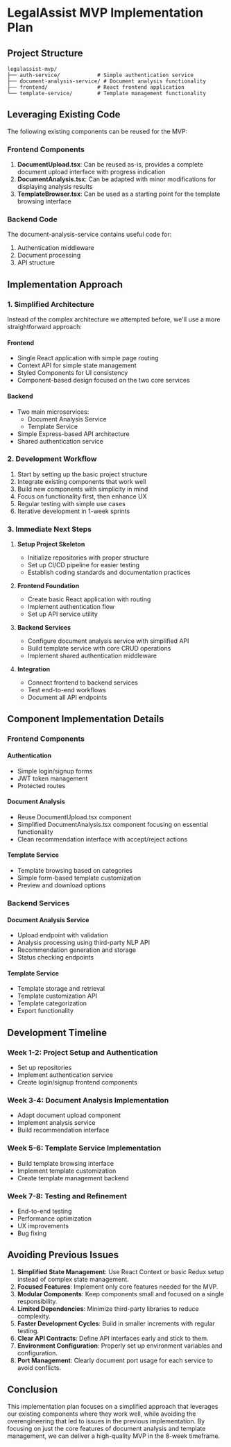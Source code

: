 # LegalAssist MVP Implementation Plan

## Project Structure

```
legalassist-mvp/
├── auth-service/            # Simple authentication service
├── document-analysis-service/ # Document analysis functionality
├── frontend/                # React frontend application
└── template-service/        # Template management functionality
```

## Leveraging Existing Code

The following existing components can be reused for the MVP:

### Frontend Components
1. **DocumentUpload.tsx**: Can be reused as-is, provides a complete document upload interface with progress indication
2. **DocumentAnalysis.tsx**: Can be adapted with minor modifications for displaying analysis results
3. **TemplateBrowser.tsx**: Can be used as a starting point for the template browsing interface

### Backend Code
The document-analysis-service contains useful code for:
1. Authentication middleware
2. Document processing
3. API structure

## Implementation Approach

### 1. Simplified Architecture

Instead of the complex architecture we attempted before, we'll use a more straightforward approach:

#### Frontend
- Single React application with simple page routing
- Context API for simple state management
- Styled Components for UI consistency
- Component-based design focused on the two core services

#### Backend
- Two main microservices:
  - Document Analysis Service
  - Template Service
- Simple Express-based API architecture
- Shared authentication service

### 2. Development Workflow

1. Start by setting up the basic project structure
2. Integrate existing components that work well
3. Build new components with simplicity in mind
4. Focus on functionality first, then enhance UX
5. Regular testing with simple use cases
6. Iterative development in 1-week sprints

### 3. Immediate Next Steps

1. **Setup Project Skeleton**
   - Initialize repositories with proper structure
   - Set up CI/CD pipeline for easier testing
   - Establish coding standards and documentation practices

2. **Frontend Foundation**
   - Create basic React application with routing
   - Implement authentication flow
   - Set up API service utility

3. **Backend Services**
   - Configure document analysis service with simplified API
   - Build template service with core CRUD operations
   - Implement shared authentication middleware

4. **Integration**
   - Connect frontend to backend services
   - Test end-to-end workflows
   - Document all API endpoints

## Component Implementation Details

### Frontend Components

#### Authentication
- Simple login/signup forms
- JWT token management
- Protected routes

#### Document Analysis
- Reuse DocumentUpload.tsx component
- Simplified DocumentAnalysis.tsx component focusing on essential functionality
- Clean recommendation interface with accept/reject actions

#### Template Service
- Template browsing based on categories
- Simple form-based template customization
- Preview and download options

### Backend Services

#### Document Analysis Service
- Upload endpoint with validation
- Analysis processing using third-party NLP API
- Recommendation generation and storage
- Status checking endpoints

#### Template Service
- Template storage and retrieval
- Template customization API
- Template categorization
- Export functionality

## Development Timeline

### Week 1-2: Project Setup and Authentication
- Set up repositories
- Implement authentication service
- Create login/signup frontend components

### Week 3-4: Document Analysis Implementation
- Adapt document upload component
- Implement analysis service
- Build recommendation interface

### Week 5-6: Template Service Implementation
- Build template browsing interface
- Implement template customization
- Create template management backend

### Week 7-8: Testing and Refinement
- End-to-end testing
- Performance optimization
- UX improvements
- Bug fixing

## Avoiding Previous Issues

1. **Simplified State Management**: Use React Context or basic Redux setup instead of complex state management.
2. **Focused Features**: Implement only core features needed for the MVP.
3. **Modular Components**: Keep components small and focused on a single responsibility.
4. **Limited Dependencies**: Minimize third-party libraries to reduce complexity.
5. **Faster Development Cycles**: Build in smaller increments with regular testing.
6. **Clear API Contracts**: Define API interfaces early and stick to them.
7. **Environment Configuration**: Properly set up environment variables and configuration.
8. **Port Management**: Clearly document port usage for each service to avoid conflicts.

## Conclusion

This implementation plan focuses on a simplified approach that leverages our existing components where they work well, while avoiding the overengineering that led to issues in the previous implementation. By focusing on just the core features of document analysis and template management, we can deliver a high-quality MVP in the 8-week timeframe. 
